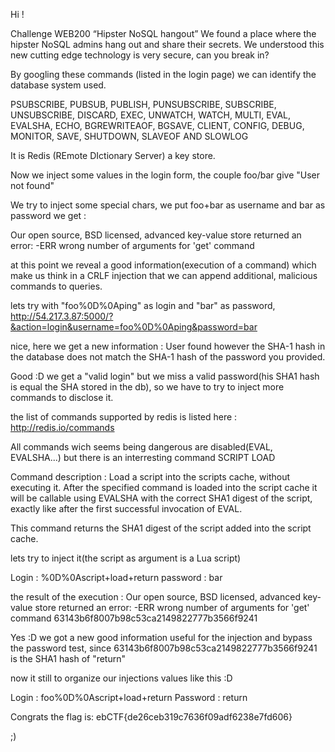 Hi !

Challenge WEB200 “Hipster NoSQL hangout”
We found a place where the hipster NoSQL admins hang out and share their secrets. We understood this new cutting edge technology is very secure, can you break in?

By googling these commands (listed in the login page) we can identify the database system used.

PSUBSCRIBE, PUBSUB, PUBLISH, PUNSUBSCRIBE, SUBSCRIBE, UNSUBSCRIBE, DISCARD, EXEC, UNWATCH, WATCH, MULTI, EVAL, EVALSHA, ECHO, BGREWRITEAOF, BGSAVE, CLIENT, CONFIG, DEBUG, MONITOR, SAVE, SHUTDOWN, SLAVEOF AND SLOWLOG

It is Redis (REmote DIctionary Server) a key store.

Now we inject some values in the login form, the couple foo/bar give "User not found"

<!--more-->

We try to inject some special chars, we put foo+bar as username and bar as password we get :

Our open source, BSD licensed, advanced key-value store returned an error: -ERR wrong number of arguments for 'get' command

at this point we reveal a good information(execution of a command) which make us think in a CRLF injection that we can append additional, malicious commands to queries.

lets try with "foo%0D%0Aping" as login and "bar" as password, http://54.217.3.87:5000/?&action=login&username=foo%0D%0Aping&password=bar

nice, here we get a new information : User found however the SHA-1 hash in the database does not match the SHA-1 hash of the password you provided.

Good :D we get a "valid login" but we miss a valid password(his SHA1 hash is equal the SHA stored in the db), so we have to try to inject more commands to disclose it.

the list of commands supported by redis is listed here : http://redis.io/commands

All commands wich seems being dangerous are disabled(EVAL, EVALSHA...) but there is an interresting command SCRIPT LOAD

Command description : Load a script into the scripts cache, without executing it. After the specified command is loaded into the script cache it will be callable using EVALSHA with the correct SHA1 digest of the script, exactly like after the first successful invocation of EVAL.

This command returns the SHA1 digest of the script added into the script cache.

lets try to inject it(the script as argument is a Lua script)

Login : %0D%0Ascript+load+return
password : bar

the result of the execution : Our open source, BSD licensed, advanced key-value store returned an error: -ERR wrong number of arguments for 'get' command 63143b6f8007b98c53ca2149822777b3566f9241

Yes :D we got a new good information useful for the injection and bypass the password test, since 63143b6f8007b98c53ca2149822777b3566f9241 is the SHA1 hash of "return"

now it still to organize our injections values like this :D

Login : foo%0D%0Ascript+load+return
Password : return

Congrats the flag is: ebCTF{de26ceb319c7636f09adf6238e7fd606}

;)


